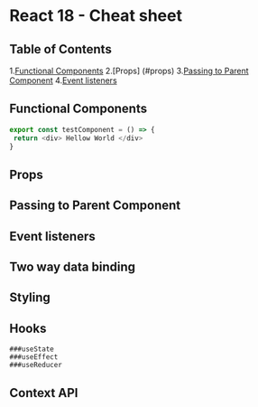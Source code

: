 # React 18 - Cheat sheet

## Table of Contents

1.[Functional Components](#functional-components) 
2.[Props] (#props)
3.[Passing to Parent Component](#passing-to-parent-component)
4.[Event listeners](#event-listeners) 

## Functional Components

```javascript
export const testComponent = () => {
 return <div> Hellow World </div>
}
```

## Props

## Passing to Parent Component

## Event listeners

## Two way data binding

## Styling

## Hooks
    ###useState
    ###useEffect
    ###useReducer

## Context API
